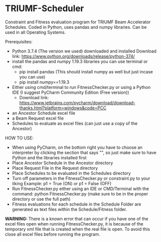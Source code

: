 # TRIUMF-Scheduler
Constraint and Fitness evaluation program for TRIUMF Beam Accelerator Schedules.
Coded in Python, uses pandas and numpy libraries.
Can be used in all Operating Systems.

Prerequisites:
* Python 3.7.4 (The version we used) downloaded and installed
Download link: https://www.python.org/downloads/release/python-374/
* install the pandas and numpy 1.19.3 libraries
you can use terminal or cmd:
	* pip install pandas (This should install numpy as well but just incase you can use)
	* pip install numpy==1.19.3
* Either using cmd/terminal to run FitnessChecker.py or using a Python IDE (I suggest PyCharm Community Edition (Free version))
	* Download link: https://www.jetbrains.com/pycharm/download/download-thanks.html?platform=windows&code=PCC
* an Ancestor Schedule excel file
* a Beam Request excel file
* Schedules to evaluate as excel files (can just use a copy of the Ancestor)

HOW TO USE:
* When using PyCharm, on the bottom right you have to choose an interpreter by clicking the section that says "<No interpreter>", so just make sure to have Python and the libraries installed first
* Place Ancestor Schedule in the Ancestor directory
* Place Request File in the Request directory
* Place Schedules to be evaluated in the Schedules directory
* Turn off parameters in the FitnessChecker.py or constraint.py to your liking Example: p1 = True (ON) or p1 = False (OFF)
* Run FitnessChecker.py either using an IDE or CMD/Terminal with the command: python FitnessChecker.py (make sure to be in the proper directory or use the full path)
* Fitness evaluations for each schedule in the Schedule Folder are generated as text files within the Schedule/Fitness folder.

<strong>WARNING:</strong>
There is a known error that can occur if you have one of the excel files open when running FitnessChecker.py, it is because of the temporary xml file that is created when the real file is open. To avoid this close all excel files before running the program.